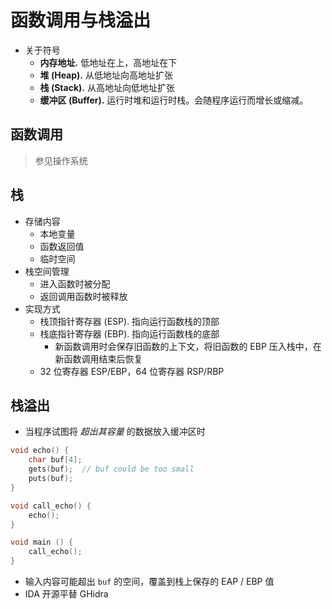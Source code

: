 # 函数调用与栈溢出

- 关于符号
  - **内存地址.** 低地址在上，高地址在下
  - **堆 (Heap).** 从低地址向高地址扩张
  - **栈 (Stack).** 从高地址向低地址扩张
  - **缓冲区 (Buffer).** 运行时堆和运行时栈。会随程序运行而增长或缩减。

## 函数调用

> 参见操作系统

## 栈

- 存储内容
  - 本地变量
  - 函数返回值
  - 临时空间
- 栈空间管理
  - 进入函数时被分配
  - 返回调用函数时被释放
- 实现方式
  - 栈顶指针寄存器 (ESP). 指向运行函数栈的顶部
  - 栈底指针寄存器 (EBP). 指向运行函数栈的底部
    - 新函数调用时会保存旧函数的上下文，将旧函数的 EBP 压入栈中，在新函数调用结束后恢复
  - 32 位寄存器 ESP/EBP，64 位寄存器 RSP/RBP

## 栈溢出

- 当程序试图将 *超出其容量* 的数据放入缓冲区时

```c
void echo() {
    char buf[4];
    gets(buf);  // buf could be too small
    puts(buf);
}

void call_echo() {
    echo();
}

void main () {
    call_echo();
}
```

- 输入内容可能超出 `buf` 的空间，覆盖到栈上保存的 EAP / EBP 值
- IDA 开源平替 GHidra

